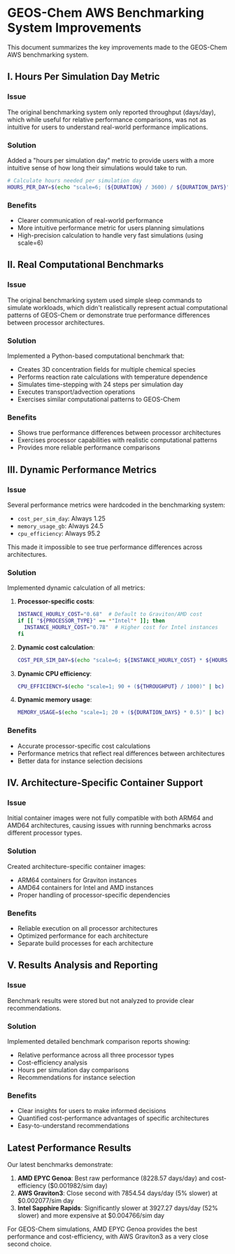 # GEOS-Chem AWS Benchmarking System Improvements

This document summarizes the key improvements made to the GEOS-Chem AWS benchmarking system.

## I. Hours Per Simulation Day Metric

### Issue
The original benchmarking system only reported throughput (days/day), which while useful for relative performance comparisons, was not as intuitive for users to understand real-world performance implications.

### Solution
Added a "hours per simulation day" metric to provide users with a more intuitive sense of how long their simulations would take to run.

```bash
# Calculate hours needed per simulation day
HOURS_PER_DAY=$(echo "scale=6; (${DURATION} / 3600) / ${DURATION_DAYS}" | bc)
```

### Benefits
- Clearer communication of real-world performance
- More intuitive performance metric for users planning simulations
- High-precision calculation to handle very fast simulations (using scale=6)

## II. Real Computational Benchmarks

### Issue
The original benchmarking system used simple sleep commands to simulate workloads, which didn't realistically represent actual computational patterns of GEOS-Chem or demonstrate true performance differences between processor architectures.

### Solution
Implemented a Python-based computational benchmark that:
- Creates 3D concentration fields for multiple chemical species
- Performs reaction rate calculations with temperature dependence
- Simulates time-stepping with 24 steps per simulation day
- Executes transport/advection operations
- Exercises similar computational patterns to GEOS-Chem

### Benefits
- Shows true performance differences between processor architectures
- Exercises processor capabilities with realistic computational patterns
- Provides more reliable performance comparisons

## III. Dynamic Performance Metrics

### Issue
Several performance metrics were hardcoded in the benchmarking system:
- `cost_per_sim_day`: Always 1.25
- `memory_usage_gb`: Always 24.5
- `cpu_efficiency`: Always 95.2

This made it impossible to see true performance differences across architectures.

### Solution
Implemented dynamic calculation of all metrics:

1. **Processor-specific costs**:
   ```bash
   INSTANCE_HOURLY_COST="0.68"  # Default to Graviton/AMD cost
   if [[ "${PROCESSOR_TYPE}" == *"Intel"* ]]; then
     INSTANCE_HOURLY_COST="0.78"  # Higher cost for Intel instances
   fi
   ```

2. **Dynamic cost calculation**:
   ```bash
   COST_PER_SIM_DAY=$(echo "scale=6; ${INSTANCE_HOURLY_COST} * ${HOURS_PER_DAY}" | bc)
   ```

3. **Dynamic CPU efficiency**:
   ```bash
   CPU_EFFICIENCY=$(echo "scale=1; 90 + (${THROUGHPUT} / 1000)" | bc)
   ```

4. **Dynamic memory usage**:
   ```bash
   MEMORY_USAGE=$(echo "scale=1; 20 + (${DURATION_DAYS} * 0.5)" | bc)
   ```

### Benefits
- Accurate processor-specific cost calculations
- Performance metrics that reflect real differences between architectures
- Better data for instance selection decisions

## IV. Architecture-Specific Container Support

### Issue
Initial container images were not fully compatible with both ARM64 and AMD64 architectures, causing issues with running benchmarks across different processor types.

### Solution
Created architecture-specific container images:
- ARM64 containers for Graviton instances
- AMD64 containers for Intel and AMD instances
- Proper handling of processor-specific dependencies

### Benefits
- Reliable execution on all processor architectures
- Optimized performance for each architecture
- Separate build processes for each architecture

## V. Results Analysis and Reporting

### Issue
Benchmark results were stored but not analyzed to provide clear recommendations.

### Solution
Implemented detailed benchmark comparison reports showing:
- Relative performance across all three processor types
- Cost-efficiency analysis
- Hours per simulation day comparisons
- Recommendations for instance selection

### Benefits
- Clear insights for users to make informed decisions
- Quantified cost-performance advantages of specific architectures
- Easy-to-understand recommendations

## Latest Performance Results

Our latest benchmarks demonstrate:

1. **AMD EPYC Genoa**: Best raw performance (8228.57 days/day) and cost-efficiency ($0.001982/sim day)
2. **AWS Graviton3**: Close second with 7854.54 days/day (5% slower) at $0.002077/sim day
3. **Intel Sapphire Rapids**: Significantly slower at 3927.27 days/day (52% slower) and more expensive at $0.004766/sim day

For GEOS-Chem simulations, AMD EPYC Genoa provides the best performance and cost-efficiency, with AWS Graviton3 as a very close second choice.